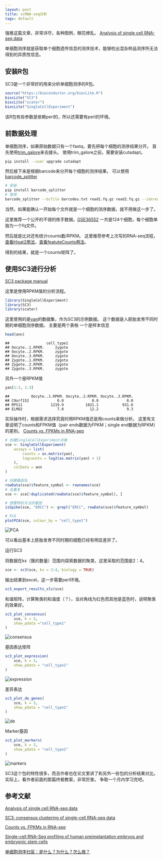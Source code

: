 ```yaml
---
layout: post
title: scRNA-seq分析
tags: default
---
```


强推这篇文章，非常详尽，各种图例，眼花缭乱。
[Analysis of single cell RNA-seq data](https://hemberg-lab.github.io/scRNA.seq.course/index.html)

单细胞测序就是获取单个细胞遗传信息的测序技术，能够检出混杂样品测序所无法得到的异质性信息。

安装R包
---
SC3是一个非常好的用来分析单细胞测序的R包。
```R
source("https://bioconductor.org/biocLite.R")
biocLite("SC3")
biocLite("scater")
biocLite("SingleCellExperiment")
```

该R包有些参数是依赖perl的，所以还需要有perl的环境。

前数据处理
---
单细胞测序，如果原始数据只有一个fastq，要先把每个细胞的测序结果分开。
首先使用[trim_galore](https://www.bioinformatics.babraham.ac.uk/projects/trim_galore/)来去接头。
使用trim_galore之前，需要安装cutadapt。
```bash
pip install --user upgrade cutadapt
```

然后接下来是根据barcode来分开每个细胞的测序结果。
可以使用[barcode_splitter](https://bitbucket.org/princeton_genomics/barcode_splitter)
```bash
# 安装
pip install barcode_splitter
# 使用
barcode_splitter --bcfile barcodes.txt read1.fq.gz read2.fq.gz --idxread 2
```

当然，如果能确认一开始每个文件就是一个细胞的测序数据，就不用做这一步了。

这里推荐一个公开的不错的练手数据。[GSE36552](https://www.ncbi.nlm.nih.gov/geo/query/acc.cgi?acc=GSE36552)
一共是124个细胞，每个细胞单独为一个fq文件。

然后就是比对还有统计counts数/RPKM。
这里推荐参考上次写的RNA-seq流程，[查看Hisat2用法](https://pzweuj.github.io/2018/07/10/rna-seq-2.html)，[查看featuteCounts用法](https://pzweuj.github.io/2018/07/18/rna-seq-4.html)。

得到的结果，就是一个counts矩阵了。


使用SC3进行分析
---
[SC3 package manual](http://bioconductor.org/packages/release/bioc/vignettes/SC3/inst/doc/SC3.html)

这里是使用RPKM值的分析流程。
```R
library(SingleCellExperiment)
library(SC3)
library(scater)
```

这里使用的是[yan](https://www.nature.com/articles/nsmb.2660)的数据集，作为SC3的示例数据。
这个数据是人胚胎发育不同时期的单细胞测序数据。
主要是两个表格
一个是样本信息
```R
head(ann)
```
```
##                 cell_type1
## Oocyte..1.RPKM.     zygote
## Oocyte..2.RPKM.     zygote
## Oocyte..3.RPKM.     zygote
## Zygote..1.RPKM.     zygote
## Zygote..2.RPKM.     zygote
## Zygote..3.RPKM.     zygote
```

另外一个是RPKM值
```R
yan[1:3, 1:3]
```
```
##          Oocyte..1.RPKM. Oocyte..2.RPKM. Oocyte..3.RPKM.
## C9orf152             0.0             0.0             0.0
## RPS11             1219.9          1021.1           931.6
## ELMO2                7.0            12.2             9.3
```

实际操作时，根据需求选择究竟时用RPKM值还是用counts来做分析。
这里有文章说明了counts和FPKM值（pair ends数据为FPKM；single end数据为RPKM）的差别。
[Counts vs. FPKMs in RNA-seq](http://www.cureffi.org/2013/09/12/counts-vs-fpkms-in-rna-seq/)

```R
# 创建SingleCellExperiment对象
sce <- SingleCellExperiment(
    assays = list(
        counts = as.matrix(yan),
        logcounts = log2(as.matrix(yan) + 1)
    ), 
    colData = ann
)

# 创建基因名
rowData(sce)$feature_symbol <- rownames(sce)
# 去重复
sce <- sce[!duplicated(rowData(sce)$feature_symbol), ]

# 想要特别关注的基因
isSpike(sce, "ERCC") <- grepl("ERCC", rowData(sce)$feature_symbol)

# PCA
plotPCA(sce, colour_by = "cell_type1")
```
![PCA](https://raw.githubusercontent.com/pzweuj/pzweuj.github.io/master/downloads/images/scRNA_pca.png)

可以看出基本上胚胎发育不同时期的细胞已经有明显差异了。


运行SC3

将数据在ks（簇的数量）范围内探索数据的聚类，这里采取的范围是2：4。
```R
sce <- sc3(sce, ks = 2:4, biology = TRUE)
```

输出结果到excel，这一步需要perl环境。
```R
sc3_export_results_xls(sce)
```

和谐矩阵，计算聚类的和谐度（？），当对角线为红色而其他是蓝色时，说明聚类的效果好。
```R
sc3_plot_consensus(
    sce, k = 3, 
    show_pdata ="cell_type1"
)
```
![consensus](https://raw.githubusercontent.com/pzweuj/pzweuj.github.io/master/downloads/images/scRNA_consensus.png)

基因表达矩阵
```R
sc3_plot_expression(
    sce, k = 3, 
    show_pdata = "cell_type1"
)
```
![expression](https://raw.githubusercontent.com/pzweuj/pzweuj.github.io/master/downloads/images/scRNA_expression.png)

差异表达
```R
sc3_plot_de_genes(
    sce, k = 3, 
    show_pdata = "cell_type1"
)
```
![de](https://raw.githubusercontent.com/pzweuj/pzweuj.github.io/master/downloads/images/scRNA_de.png)

Marker基因
```R
sc3_plot_markers(
    sce, k = 3, 
    show_pdata = "cell_type1"
)
```
![markers](https://raw.githubusercontent.com/pzweuj/pzweuj.github.io/master/downloads/images/scRNA_marker.png)

SC3这个包的特性很多，而且作者也在论文里讲了和另外一些包的分析结果对比。实际上，看作者前面的那篇终极教案，非常厉害。
争取一个月内学习完吧。

参考文献
---
[Analysis of single cell RNA-seq data](https://hemberg-lab.github.io/scRNA.seq.course/index.html)

[SC3: consensus clustering of single-cell RNA-seq data](https://www.nature.com/articles/nmeth.4236)

[Counts vs. FPKMs in RNA-seq](http://www.cureffi.org/2013/09/12/counts-vs-fpkms-in-rna-seq/)

[Single-cell RNA-Seq profiling of human preimplantation embryos and embryonic stem cells](https://www.nature.com/articles/nsmb.2660)

[单细胞测序扫盲：是什么？为什么？怎么做？](https://zhuanlan.zhihu.com/p/28844468)




[-_-]:我老婆井